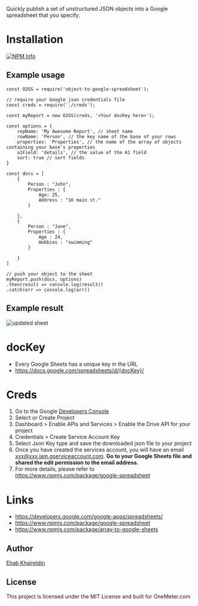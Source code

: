 Quickly publish a set of unstructured JSON objects into a Google spreadsheet that you specify.

# Installation

[![NPM Info](https://nodei.co/npm/object-to-google-spreadsheet.png?downloads=true&downloadRank=true&stars=true)](https://www.npmjs.org/package/object-to-google-spreadsheet)


## Example usage

```
const O2GS = require('object-to-google-spreadsheet');

// require your Google json credentials file
const creds = require('./creds');

const myReport = new O2GS(creds, '<Your docKey here>');

const options = {
    repName: 'My Awesome Report', // sheet name
    rowName: 'Person', // the key name of the base of your rows
    properties: 'Properties', // the name of the array of objects containing your base's properties
    a1Field: 'details', // the value of the A1 field
    sort: true // sort fields
}

const docs = [
    {
        Person : "John",
        Properties : {
            Age: 25,
            Address : "16 main st."
        }

    },
    {
        Person : "Jane",
        Properties : {
            Age : 24,
            Hobbies : "swimming"
        }

    }
]

// push your object to the sheet
myReport.push(docs, options)
.then(result => console.log(result))
.catch(err => console.log(err))

```

## Example result

![updated sheet](https://i.imgur.com/CiWu1SX.png)


# docKey

- Every Google Sheets has a unique key in the URL
- https://docs.google.com/spreadsheets/d/{docKey}/

# Creds

1. Go to the Google [Developers Console](https://console.developers.google.com/cloud-resource-manager)
2. Select or Create Project
3. Dashboard > Enable APIs and Services > Enable the Drive API for your project
4. Credentials > Create Service Account Key
5. Select Json Key type and save the downloaded json file to your project
6. Once you have created the services account, you will have an email xxx@xxx.iam.gserviceaccount.com. **Go to your Google Sheets file and shared the edit permission to the email address.**
2. For more details, please refer to https://www.npmjs.com/package/google-spreadsheet

# Links
- https://developers.google.com/google-apps/spreadsheets/
- https://www.npmjs.com/package/google-spreadsheet
- https://www.npmjs.com/package/array-to-google-sheets


## Author

[Ehab Khaireldin](https://github.com/ehab180hb)


## License

This project is licensed under the MIT License and built for OneMeter.com
